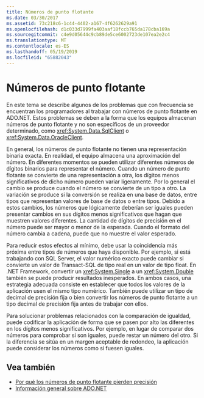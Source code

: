 ```yaml
---
title: Números de punto flotante
ms.date: 03/30/2017
ms.assetid: 73c218c6-1c44-4402-a167-4f6262629a91
ms.openlocfilehash: d1c033d7999fa403aaf18fccb765da178cba169a
ms.sourcegitcommit: c4e9d05644c9cb89de5ce6002723de107ea2e2c4
ms.translationtype: MT
ms.contentlocale: es-ES
ms.lasthandoff: 05/19/2019
ms.locfileid: "65882043"
---
```

# <a name="floating-point-numbers"></a>Números de punto flotante
En este tema se describe algunos de los problemas que con frecuencia se encuentran los programadores al trabajar con números de punto flotante en ADO.NET. Estos problemas se deben a la forma que los equipos almacenan números de punto flotante y no son específicos de un proveedor determinado, como <xref:System.Data.SqlClient> o <xref:System.Data.OracleClient>.  
  
 En general, los números de punto flotante no tienen una representación binaria exacta. En realidad, el equipo almacena una aproximación del número. En diferentes momentos se pueden utilizar diferentes números de dígitos binarios para representar el número. Cuando un número de punto flotante se convierte de una representación a otra, los dígitos menos significativos de dicho número pueden variar ligeramente. Por lo general el cambio se produce cuando el número se convierte de un tipo a otro. La variación se produce si la conversión se realiza en una base de datos, entre tipos que representan valores de base de datos o entre tipos. Debido a estos cambios, los números que lógicamente deberían ser iguales pueden presentar cambios en sus dígitos menos significativos que hagan que muestren valores diferentes. La cantidad de dígitos de precisión en el número puede ser mayor o menor de la esperada. Cuando el formato del número cambia a cadena, puede que no muestre el valor esperado.  
  
 Para reducir estos efectos al mínimo, debe usar la coincidencia más próxima entre tipos de números que haya disponible. Por ejemplo, si está trabajando con SQL Server, el valor numérico exacto puede cambiar si convierte un valor de Transact-SQL de tipo real en un valor de tipo float. En .NET Framework, convertir un <xref:System.Single> a un <xref:System.Double> también se puede producir resultados inesperados. En ambos casos, una estrategia adecuada consiste en establecer que todos los valores de la aplicación usen el mismo tipo numérico. También puede utilizar un tipo de decimal de precisión fija o bien convertir los números de punto flotante a un tipo decimal de precisión fija antes de trabajar con ellos.  
  
 Para solucionar problemas relacionados con la comparación de igualdad, puede codificar la aplicación de forma que se pasen por alto las diferentes en los dígitos menos significativos. Por ejemplo, en lugar de comparar dos números para comprobar si son iguales, puede restar un número del otro. Si la diferencia se sitúa en un margen aceptable de redondeo, la aplicación puede considerar los números como si fuesen iguales.  
  
## <a name="see-also"></a>Vea también

- [Por qué los números de punto flotante pierden precisión](/cpp/build/reference/why-floating-point-numbers-may-lose-precision)
- [Información general sobre ADO.NET](ado-net-overview.md)
